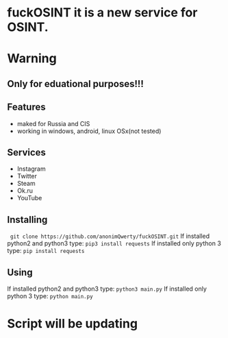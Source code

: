 # fuckOSINT it is a new service for OSINT.
# Warning 
## Only for eduational purposes!!!
## Features
 * maked for Russia and CIS
 * working in windows, android, linux OSx(not tested)
## Services
 * Instagram
 * Twitter
 * Steam
 * Ok.ru
 * YouTube


## Installing
 ``` git clone https://github.com/anonimQwerty/fuckOSINT.git```
 If installed python2 and python3 type:
 ```pip3 install requests```
 If installed only python 3 type:
 ```pip install requests```
## Using
If installed python2 and python3 type:
 ```python3 main.py```
 If installed only python 3 type:
 ```python main.py```
 
 # Script will be updating
